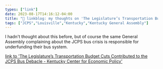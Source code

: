 ```yaml
---
types: ["link"]
date: 2023-08-17T14:16:12-04:00
title: "🔗 linkblog: my thoughts on 'The Legislature’s Transportation Budget Cuts Contributed to the JCPS Bus Debacle - Kentucky Center for Economic Policy'"
tags: ["JCPS","Louisville","Kentucky","Kentucky General Assembly"]
---
```

I hadn't thought about this before, but of course the same General Assembly complaining about the JCPS bus crisis is responsible for underfunding their bus system.  
 

[link to 'The Legislature’s Transportation Budget Cuts Contributed to the JCPS Bus Debacle - Kentucky Center for Economic Policy'](https://kypolicy.org/the-legislatures-transportation-budget-cuts-contributed-to-the-jcps-bus-debacle/)
